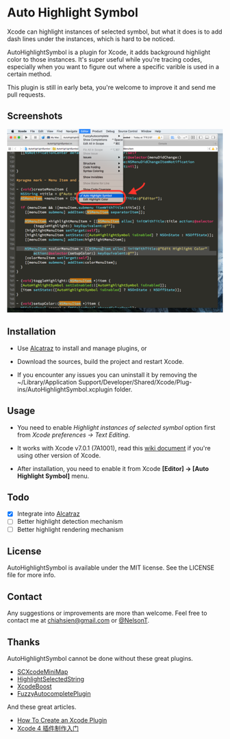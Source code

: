 Auto Highlight Symbol
=====================

Xcode can highlight instances of selected symbol, but what it does is to add dash lines under the instances, which is hard to be noticed.

AutoHighlightSymbol is a plugin for Xcode, it adds background highlight color to those instances. It's super useful while you're tracing codes, especially when you want to figure out where a specific varible is used in a certain method.

This plugin is still in early beta, you're welcome to improve it and send me pull requests.

Screenshots
-----------

![](./screenshot.png)

Installation
------------
- Use [Alcatraz](http://alcatraz.io/) to install and manage plugins, or

- Download the sources, build the project and restart Xcode.
 
- If you encounter any issues you can uninstall it by removing the ~/Library/Application Support/Developer/Shared/Xcode/Plug-ins/AutoHighlightSymbol.xcplugin folder.

Usage
-----
- You need to enable *Highlight instances of selected symbol* option first from *Xcode preferences -> Text Editing*.

- It works with Xcode v7.0.1 (7A1001), read this [wiki document](https://github.com/chiahsien/AutoHighlightSymbol/wiki/Which-version-of-Xcode-does-it-support%3F) if you're using other version of Xcode.

- After installation, you need to enable it from Xcode **[Editor] -> [Auto Highlight Symbol]** menu.


Todo
----
- [x] Integrate into [Alcatraz](http://alcatraz.io/)
- [ ] Better highlight detection mechanism
- [ ] Better highlight rendering mechanism

License
-------
AutoHighlightSymbol is available under the MIT license. See the LICENSE file for more info.

Contact
-------
Any suggestions or improvements are more than welcome. Feel free to contact me at [chiahsien@gmail.com](mailto:chiahsien@gmail.com) or [@NelsonT](https://twitter.com/NelsonT).

Thanks
------
AutoHighlightSymbol cannot be done without these great plugins.

- [SCXcodeMiniMap](https://github.com/stefanceriu/SCXcodeMiniMap)
- [HighlightSelectedString](https://github.com/keepyounger/HighlightSelectedString)
- [XcodeBoost](https://github.com/fortinmike/XcodeBoost)
- [FuzzyAutocompletePlugin](https://github.com/FuzzyAutocomplete/FuzzyAutocompletePlugin)

And these great articles.

- [How To Create an Xcode Plugin](http://www.raywenderlich.com/94020/creating-an-xcode-plugin-part-1)
- [Xcode 4 插件制作入门](http://www.onevcat.com/2013/02/xcode-plugin/)
